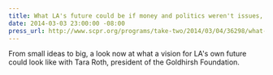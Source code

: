 ```yaml
---
title: What LA's future could be if money and politics weren't issues, KPCC
date: 2014-03-03 23:00:00 -08:00
press_url: http://www.scpr.org/programs/take-two/2014/03/04/36298/what-la-s-future-could-be-if-money-and-politics-we/
---
```


From small ideas to big, a look now at what a vision for LA's own future could look like with Tara Roth, president of the Goldhirsh Foundation.
